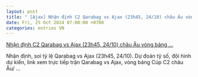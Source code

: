 ```yaml
---
layout: post
title: " [Ajax] Nhận định C2 Qarabag vs Ajax (23h45, 24/10) châu Âu vòng bảng ..."
date: Fri, 25 Oct 2024 07:00:00 +0700
categories: entries VN
---
```

[Nhận định C2 Qarabag vs Ajax (23h45, 24/10) châu Âu vòng bảng ...](https://kinhtechungkhoan.vn/nhan-dinh-c2-qarabag-vs-ajax-23h45-2410-chau-au-vong-bang-khach-lan-chu-ajax-chac-keo-255843.html)

Nhận định, soi tỷ lệ Qarabag vs Ajax (23h45, 24/10). Dự đoán tỷ số, đội hình dự kiến, link xem trực tiếp trận Qarabag vs Ajax, vòng bảng Cúp C2 châu Âu/ ...

